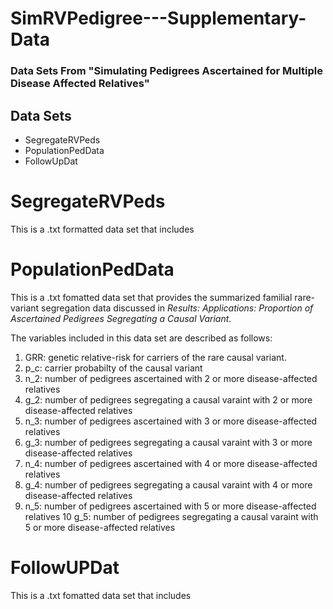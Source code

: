 # SimRVPedigree---Supplementary-Data
### Data Sets From "Simulating Pedigrees Ascertained for Multiple Disease Affected Relatives"

## Data Sets
* SegregateRVPeds
* PopulationPedData
* FollowUpDat

# SegregateRVPeds
This is a .txt formatted data set that includes

# PopulationPedData
This is a .txt fomatted data set that provides the summarized familial rare-variant segregation data discussed in *Results: Applications: Proportion of Ascertained Pedigrees Segregating a Causal Variant*.

The variables included in this data set are described as follows:
1. GRR: genetic relative-risk for carriers of the rare causal variant.
2. p_c: carrier probabilty of the causal variant
3. n_2: number of pedigrees ascertained with 2 or more disease-affected relatives
4. g_2: number of pedigrees segregating a causal varaint with 2 or more disease-affected relatives
5. n_3: number of pedigrees ascertained with 3 or more disease-affected relatives
6. g_3: number of pedigrees segregating a causal varaint with 3 or more disease-affected relatives
7. n_4: number of pedigrees ascertained with 4 or more disease-affected relatives
8. g_4: number of pedigrees segregating a causal varaint with 4 or more disease-affected relatives
9. n_5: number of pedigrees ascertained with 5 or more disease-affected relatives
10 g_5: number of pedigrees segregating a causal varaint with 5 or more disease-affected relatives

# FollowUPDat
This is a .txt fomatted data set that includes 
 